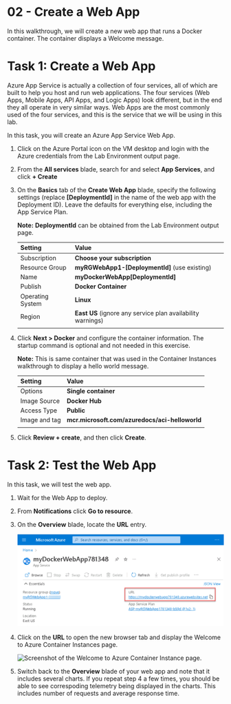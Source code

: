 # 02 - Create a Web App

In this walkthrough, we will create a new web app that runs a Docker container. The container displays a Welcome message.

# Task 1: Create a Web App

Azure App Service is actually a collection of four services, all of which are built to help you host and run web applications. The four services (Web Apps, Mobile Apps, API Apps, and Logic Apps) look different, but in the end they all operate in very similar ways. Web Apps are the most commonly used of the four services, and this is the service that we will be using in this lab.

In this task, you will create an Azure App Service Web App.

1. Click on the Azure Portal icon on the VM desktop and login with the Azure credentials from the Lab Environment output page.

2. From the **All services** blade, search for and select **App Services**, and click **+ Create**

3. On the **Basics** tab of the **Create Web App** blade, specify the following settings (replace **[DeploymentId]** in the name of the web app with the Deployment ID). Leave the defaults for everything else, including the App Service Plan.

    **Note:**  **DeploymentId** can be obtained from the Lab Environment output page.

    | Setting | Value |
    | -- | -- |
    | Subscription | **Choose your subscription** |
    | Resource Group | **myRGWebApp1-[DeploymentId]** (use existing) |
    | Name | **myDockerWebApp[DeploymentId]** |
    | Publish | **Docker Container** |
    | Operating System | **Linux** |
    | Region | **East US** (ignore any service plan availability warnings) |
    | | |
    

4. Click **Next > Docker** and configure the container information. The startup command is optional and not needed in this exercise.

    **Note:** This is same container that was used in the Container Instances walkthrough to display a hello world message.

    | Setting | Value |
    | -- | -- |
    | Options | **Single container** |
    | Image Source | **Docker Hub** |
    | Access Type | **Public** |
    | Image and tag | **mcr.microsoft.com/azuredocs/aci-helloworld** |
    | | |

5. Click **Review + create**, and then click **Create**.

# Task 2: Test the Web App

In this task, we will test the web app.

1. Wait for the Web App to deploy.

2. From **Notifications** click **Go to resource**.

3. On the **Overview** blade, locate the **URL** entry.

    ![Screenshot of the web app properties blade. The URL is highlighted.](../images/08-02.png)

4. Click on the **URL** to open the new browser tab and display the Welcome to Azure Container Instances page.

    ![Screenshot of the Welcome to Azure Container Instance page.](../images/0802.png)

5. Switch back to the **Overview** blade of your web app and note that it includes several charts. If you repeat step 4 a few times, you should be able to see correspoding telemetry being displayed in the charts. This includes number of requests and average response time.
